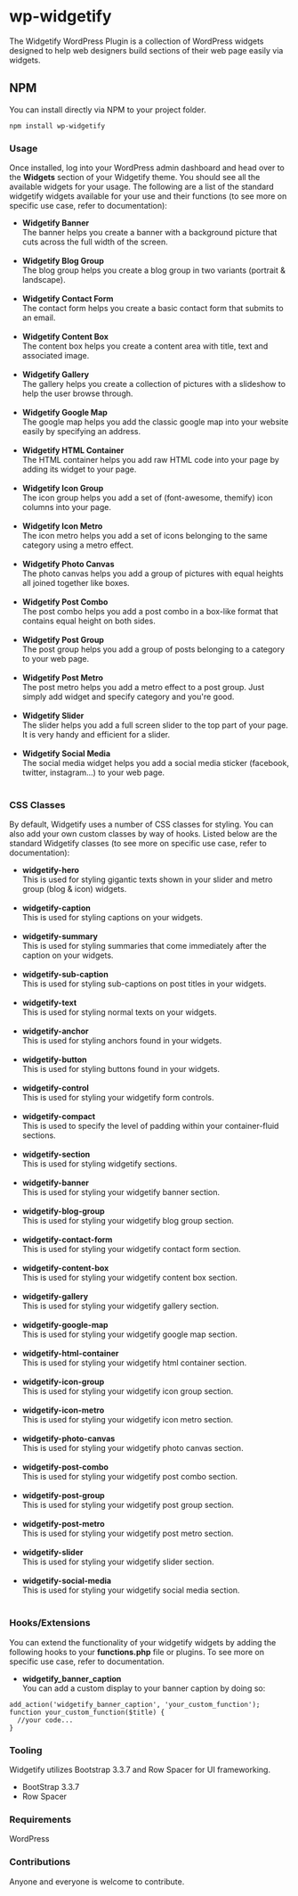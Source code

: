 # wp-widgetify
The Widgetify WordPress Plugin is a collection of WordPress widgets designed to help web designers build sections of their web page easily via widgets.

## NPM
You can install directly via NPM to your project folder.
```
npm install wp-widgetify
``` 

### Usage
Once installed, log into your WordPress admin dashboard and head over to the **Widgets** section of your Widgetify theme. You should see all the available widgets for your usage. The following are a list of the standard widgetify widgets available for your use and their functions (to see more on specific use case, refer to documentation):
<ul>
  <li>
    <strong>Widgetify Banner</strong><br/>
    The banner helps you create a banner with a background picture that cuts across the full width of the screen.
  </li><br/>
  <li>
    <strong>Widgetify Blog Group</strong><br/>
    The blog group helps you create a blog group in two variants (portrait & landscape).
  </li><br/>
  <li>
    <strong>Widgetify Contact Form</strong><br/>
    The contact form helps you create a basic contact form that submits to an email.
  </li><br/>
  <li>
    <strong>Widgetify Content Box</strong><br/>
    The content box helps you create a content area with title, text and associated image.
  </li><br/>
  <li>
    <strong>Widgetify Gallery</strong><br/>
    The gallery helps you create a collection of pictures with a slideshow to help the user browse through.
  </li><br/>
  <li>
    <strong>Widgetify Google Map</strong><br/>
    The google map helps you add the classic google map into your website easily by specifying an address.
  </li><br/>
  <li>
    <strong>Widgetify HTML Container</strong><br/>
    The HTML container helps you add raw HTML code into your page by adding its widget to your page.
  </li><br/>
  <li>
    <strong>Widgetify Icon Group</strong><br/>
    The icon group helps you add a set of (font-awesome, themify) icon columns into your page.
  </li><br/>
  <li>
    <strong>Widgetify Icon Metro</strong><br/>
    The icon metro helps you add a set of icons belonging to the same category using a metro effect.
  </li><br/>
  <li>
    <strong>Widgetify Photo Canvas</strong><br/>
    The photo canvas helps you add a group of pictures with equal heights all joined together like boxes.
  </li><br/>
  <li>
    <strong>Widgetify Post Combo</strong><br/>
    The post combo helps you add a post combo in a box-like format that contains equal height on both sides.
  </li><br/>
  <li>
    <strong>Widgetify Post Group</strong><br/>
    The post group helps you add a group of posts belonging to a category to your web page.
  </li><br/>
  <li>
    <strong>Widgetify Post Metro</strong><br/>
    The post metro helps you add a metro effect to a post group. Just simply add widget and specify category and you're good.
  </li><br/>
  <li>
    <strong>Widgetify Slider</strong><br/>
    The slider helps you add a full screen slider to the top part of your page. It is very handy and efficient for a slider.
  </li><br/>
  <li>
     <strong>Widgetify Social Media</strong><br/>
     The social media widget helps you add a social media sticker (facebook, twitter, instagram...) to your web page.
  </li><br/>
</ul>

### CSS Classes
By default, Widgetify uses a number of CSS classes for styling. You can also add your own custom classes by way of hooks. Listed below are the standard Widgetify classes (to see more on specific use case, refer to documentation):
<ul>
  <li>
    <strong>widgetify-hero</strong><br/>
    This is used for styling gigantic texts shown in your slider and metro group (blog & icon) widgets.
  </li><br/>
  <li>
    <strong>widgetify-caption</strong><br/>
    This is used for styling captions on your widgets.
  </li><br/>
  <li>
    <strong>widgetify-summary</strong><br/>
    This is used for styling summaries that come immediately after the caption on your widgets.
  </li><br/>
  <li>
    <strong>widgetify-sub-caption</strong><br/>
    This is used for styling sub-captions on post titles in your widgets.
  </li><br/>
  <li>
    <strong>widgetify-text</strong><br/>
    This is used for styling normal texts on your widgets.
  </li><br/>
  <li>
    <strong>widgetify-anchor</strong><br/>
    This is used for styling anchors found in your widgets.
  </li><br/>
  <li>
    <strong>widgetify-button</strong><br/>
    This is used for styling buttons found in your widgets.
  </li><br/>
  <li>
    <strong>widgetify-control</strong><br/>
    This is used for styling your widgetify form controls.
  </li><br/>
  <li>
    <strong>widgetify-compact</strong><br/>
    This is used to specify the level of padding within your container-fluid sections.
  </li><br/>
  <li>
    <strong>widgetify-section</strong><br/>
    This is used for styling widgetify sections.
  </li><br/>
  <li>
    <strong>widgetify-banner</strong><br/>
    This is used for styling your widgetify banner section.
  </li><br/>
  <li>
    <strong>widgetify-blog-group</strong><br/>
    This is used for styling your widgetify blog group section.
  </li><br/>
  <li>
    <strong>widgetify-contact-form</strong><br/>
    This is used for styling your widgetify contact form section.
  </li><br/>
  <li>
    <strong>widgetify-content-box</strong><br/>
    This is used for styling your widgetify content box section.
  </li><br/>
  <li>
    <strong>widgetify-gallery</strong><br/>
    This is used for styling your widgetify gallery section.
  </li><br/>
  <li>
    <strong>widgetify-google-map</strong><br/>
    This is used for styling your widgetify google map section.
  </li><br/>
  <li>
    <strong>widgetify-html-container</strong><br/>
    This is used for styling your widgetify html container section.
  </li><br/>
  <li>
    <strong>widgetify-icon-group</strong><br/>
    This is used for styling your widgetify icon group section.
  </li><br/>
  <li>
    <strong>widgetify-icon-metro</strong><br/>
    This is used for styling your widgetify icon metro section.
  </li><br/>
  <li>
    <strong>widgetify-photo-canvas</strong><br/>
    This is used for styling your widgetify photo canvas section.
  </li><br/>
  <li>
    <strong>widgetify-post-combo</strong><br/>
    This is used for styling your widgetify post combo section.
  </li><br/>
  <li>
    <strong>widgetify-post-group</strong><br/>
    This is used for styling your widgetify post group section.
  </li><br/>
  <li>
    <strong>widgetify-post-metro</strong><br/>
    This is used for styling your widgetify post metro section.
  </li><br/>
  <li>
    <strong>widgetify-slider</strong><br/>
    This is used for styling your widgetify slider section.
  </li><br/>
  <li>
    <strong>widgetify-social-media</strong><br/>
    This is used for styling your widgetify social media section.
  </li><br/>
</ul>

### Hooks/Extensions
You can extend the functionality of your widgetify widgets by adding the following hooks to your **functions.php** file or plugins. To see more on specific use case, refer to documentation.
<ul>
  <li>
    <strong>widgetify_banner_caption</strong><br/>
    You can add a custom display to your banner caption by doing so:
  </li>
</ul>

```
add_action('widgetify_banner_caption', 'your_custom_function');
function your_custom_function($title) {
  //your code...
}
```

### Tooling
Widgetify utilizes Bootstrap 3.3.7 and Row Spacer for UI frameworking.
<ul>
  <li>BootStrap 3.3.7</li>
  <li>Row Spacer</li>
</ul>

### Requirements
WordPress

### Contributions
Anyone and everyone is welcome to contribute.
